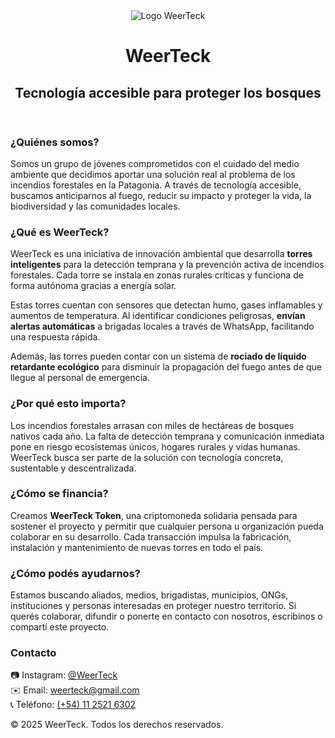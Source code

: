 <!DOCTYPE html>
<html lang="es">
<head>
  <meta charset="UTF-8" />
  <meta name="viewport" content="width=device-width, initial-scale=1.0" />
  <title>WeerTeck - Prevención de Incendios en la Patagonia</title>
  <link rel="stylesheet" href="style.css" />
</head>
<body>
  <header>
    <img src="img/logo.png" alt="Logo WeerTeck" class="logo" />
    <h1>WeerTeck</h1>
    <h2>Tecnología accesible para proteger los bosques</h2>
  </header>

  <section>
    <h3>¿Quiénes somos?</h3>
    <p>
      Somos un grupo de jóvenes comprometidos con el cuidado del medio ambiente que decidimos aportar una solución real al problema de los incendios forestales en la Patagonia. A través de tecnología accesible, buscamos anticiparnos al fuego, reducir su impacto y proteger la vida, la biodiversidad y las comunidades locales.
    </p>
  </section>

  <section>
    <h3>¿Qué es WeerTeck?</h3>
    <p>
      WeerTeck es una iniciativa de innovación ambiental que desarrolla <strong>torres inteligentes</strong> para la detección temprana y la prevención activa de incendios forestales. Cada torre se instala en zonas rurales críticas y funciona de forma autónoma gracias a energía solar.
    </p>
    <p>
      Estas torres cuentan con sensores que detectan humo, gases inflamables y aumentos de temperatura. Al identificar condiciones peligrosas, <strong>envían alertas automáticas</strong> a brigadas locales a través de WhatsApp, facilitando una respuesta rápida.
    </p>
    <p>
      Además, las torres pueden contar con un sistema de <strong>rociado de líquido retardante ecológico</strong> para disminuir la propagación del fuego antes de que llegue al personal de emergencia.
    </p>
  </section>

  <section>
    <h3>¿Por qué esto importa?</h3>
    <p>
      Los incendios forestales arrasan con miles de hectáreas de bosques nativos cada año. La falta de detección temprana y comunicación inmediata pone en riesgo ecosistemas únicos, hogares rurales y vidas humanas. WeerTeck busca ser parte de la solución con tecnología concreta, sustentable y descentralizada.
    </p>
  </section>

  <section>
    <h3>¿Cómo se financia?</h3>
    <p>
      Creamos <strong>WeerTeck Token</strong>, una criptomoneda solidaria pensada para sostener el proyecto y permitir que cualquier persona u organización pueda colaborar en su desarrollo. Cada transacción impulsa la fabricación, instalación y mantenimiento de nuevas torres en todo el país.
    </p>
  </section>

  <section>
    <h3>¿Cómo podés ayudarnos?</h3>
    <p>
      Estamos buscando aliados, medios, brigadistas, municipios, ONGs, instituciones y personas interesadas en proteger nuestro territorio. Si querés colaborar, difundir o ponerte en contacto con nosotros, escribinos o compartí este proyecto.
    </p>
  </section>

  <section>
    <h3>Contacto</h3>
    <p>
      📷 Instagram: <a href="https://instagram.com/WeerTeck" target="_blank">@WeerTeck</a><br>
      ✉️ Email: <a href="mailto:weerteck@gmail.com">weerteck@gmail.com</a><br>
      📞 Teléfono: <a href="tel:+541125216302">(+54) 11 2521 6302</a>
    </p>
  </section>

  <footer>
    <p>© 2025 WeerTeck. Todos los derechos reservados.</p>
  </footer>
</body>
</html>
